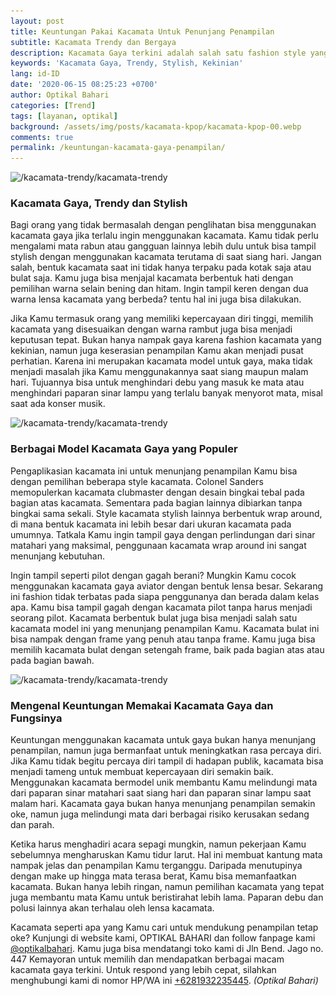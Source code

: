 ```yaml
---
layout: post
title: Keuntungan Pakai Kacamata Untuk Penunjang Penampilan
subtitle: Kacamata Trendy dan Bergaya
description: Kacamata Gaya terkini adalah salah satu fashion style yang bisa Kamu manfaatkan bukan hanya untuk menunjang penampilan, namun juga banyak manfaatnya.
keywords: 'Kacamata Gaya, Trendy, Stylish, Kekinian'
lang: id-ID
date: '2020-06-15 08:25:23 +0700'
author: Optikal Bahari
categories: [Trend]
tags: [layanan, optikal]
background: /assets/img/posts/kacamata-kpop/kacamata-kpop-00.webp
comments: true
permalink: /keuntungan-kacamata-gaya-penampilan/
---
```


<div class="card-deck mb-3">
  <div class="card shadow p-3 mb-5 bg-white rounded">
    <img
      data-src="/assets/img/posts/kacamata-kpop/kacamata-kpop-01.webp"
      src="/assets/img/posts/kacamata-kpop/kacamata-kpop-01.webp"
      class="card-img-top"
      alt="/kacamata-trendy/kacamata-trendy">
    <div class="card-body">
      <h3 class="card-title">
        Kacamata Gaya, Trendy dan Stylish
      </h3>
      <p class="card-text text-left">
        Bagi orang yang tidak bermasalah dengan penglihatan bisa menggunakan kacamata gaya jika terlalu ingin menggunakan                            
			kacamata. Kamu tidak perlu mengalami mata rabun atau gangguan lainnya lebih dulu untuk bisa tampil stylish dengan
			menggunakan kacamata terutama di saat siang hari. Jangan salah, bentuk kacamata saat ini tidak hanya terpaku pada 
			kotak saja atau bulat saja. Kamu juga bisa menjajal kacamata berbentuk hati dengan pemilihan warna selain bening dan hitam. 
			Ingin tampil keren dengan dua warna lensa kacamata yang berbeda? tentu hal ini juga bisa dilakukan.
      </p>
      <p class="card-text text-left">
        Jika Kamu termasuk orang yang memiliki kepercayaan diri tinggi, memilih kacamata yang disesuaikan dengan warna rambut                            
			juga bisa menjadi keputusan tepat. Bukan hanya nampak gaya karena fashion kacamata yang kekinian, namun juga keserasian
			penampilan Kamu akan menjadi pusat perhatian.
        Karena ini merupakan kacamata model untuk gaya, maka tidak menjadi masalah jika Kamu menggunakannya saat siang maupun        
			malam hari. Tujuannya bisa untuk menghindari debu yang masuk ke mata atau menghindari paparan sinar lampu yang terlalu
			banyak menyorot mata, misal saat ada konser musik.
      </p>
    </div>
  </div>
</div>

<div class="card-deck mb-3">
  <div class="card shadow p-3 mb-5 bg-white rounded">
    <img
      data-src="/assets/img/posts/kacamata-kpop/kacamata-kpop-02.webp"
      src="/assets/img/posts/kacamata-kpop/kacamata-kpop-02.webp"
      class="card-img-top"
      alt="/kacamata-trendy/kacamata-trendy">
    <div class="card-body">
      <h3 class="card-title">
        Berbagai Model Kacamata Gaya yang Populer
      </h3>
      <p class="card-text text-left">
        Pengaplikasian kacamata ini untuk menunjang penampilan Kamu bisa dengan pemilihan beberapa style kacamata. Colonel                            
		Sanders memopulerkan kacamata clubmaster dengan desain bingkai tebal pada bagian atas kacamata. Sementara pada bagian
		lainnya dibiarkan tanpa bingkai sama sekali. Style kacamata stylish lainnya berbentuk wrap around, di mana bentuk kacamata 
		ini lebih besar dari ukuran kacamata pada umumnya. Tatkala Kamu ingin tampil gaya dengan perlindungan dari sinar matahari 
		yang maksimal, penggunaan kacamata wrap around ini sangat menunjang kebutuhan.
      </p>
      <p class="card-text text-left">
        Ingin tampil seperti pilot dengan gagah berani? Mungkin Kamu cocok menggunakan kacamata gaya aviator dengan bentuk                            
		lensa besar. Sekarang ini fashion tidak terbatas pada siapa penggunanya dan berada dalam kelas apa. Kamu bisa tampil
		gagah dengan kacamata pilot tanpa harus menjadi seorang pilot. Kacamata berbentuk bulat juga bisa menjadi salah satu 
		kacamata model ini yang menunjang penampilan Kamu. Kacamata bulat ini bisa nampak dengan frame yang penuh atau tanpa frame. 
		Kamu juga bisa memilih kacamata bulat dengan setengah frame, baik pada bagian atas atau pada bagian bawah.
      </p>
    </div>
  </div>
</div>

<div class="card-deck mb-3">
  <div class="card shadow p-3 mb-5 bg-white rounded">
    <img
      data-src="/assets/img/posts/kacamata-kpop/kacamata-kpop-03.webp"
      src="/assets/img/posts/kacamata-kpop/kacamata-kpop-03.webp"
      class="card-img-top"
      alt="/kacamata-trendy/kacamata-trendy">
    <div class="card-body">
      <h3 class="card-title">
        Mengenal Keuntungan Memakai Kacamata Gaya dan Fungsinya
      </h3>
      <p class="card-text text-left">
        Keuntungan menggunakan kacamata untuk gaya bukan hanya menunjang penampilan, namun juga bermanfaat untuk meningkatkan                            
		rasa percaya diri. Jika Kamu tidak begitu percaya diri tampil di hadapan publik, kacamata bisa menjadi tameng untuk
		membuat kepercayaan diri semakin baik. Menggunakan kacamata bermodel unik membantu Kamu melindungi mata dari paparan 
		sinar matahari saat siang hari dan paparan sinar lampu saat malam hari. Kacamata gaya bukan hanya menunjang penampilan 
		semakin oke, namun juga melindungi mata dari berbagai risiko kerusakan sedang dan parah.
      </p>
      <p class="card-text text-left">
        Ketika harus menghadiri acara sepagi mungkin, namun pekerjaan Kamu sebelumnya mengharuskan Kamu tidur larut. Hal ini membuat          
		kantung mata nampak jelas dan penampilan Kamu terganggu. Daripada menutupinya dengan make up hingga mata terasa
		berat, Kamu bisa memanfaatkan kacamata. Bukan hanya lebih ringan, namun pemilihan kacamata yang tepat juga membantu mata 
		Kamu untuk beristirahat lebih lama. Paparan debu dan polusi lainnya akan terhalau oleh lensa kacamata.
      </p>
      <p class="card-text text-left">
        Kacamata seperti apa yang Kamu cari untuk mendukung penampilan tetap oke? Kunjungi di website kami, OPTIKAL BAHARI dan                            
			follow fanpage kami
        <a
          href="https://www.facebook.com/optikalbahari"
          id="FBClick"
          title="Facebook Page Optikal Bahari"
          class="FacebookPage">@optikalbahari</a>. Kamu juga bisa mendatangi toko kami di Jln Bend. Jago no. 447 Kemayoran untuk memilih dan mendapatkan berbagai macam                            
			kacamata gaya terkini. Untuk respond yang lebih cepat, silahkan menghubungi kami di nomor HP/WA ini
        <a
          href="https://api.whatsapp.com/send?phone=6281932235445&text=Hallo%2C+saya+butuh+informasi+lebih+lanjut+mengenai+Optikal+Bahari"
          id="WhatsAppClick"
          class="WhatsAppCall"
          title="Call WhatsApp">+6281932235445</a>.
        <em>(Optikal Bahari)</em>
      </p>
    </div>
  </div>
</div>